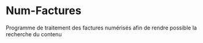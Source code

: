 # Num-Factures

Programme de traitement des factures numérisés afin de rendre possible la recherche du contenu
